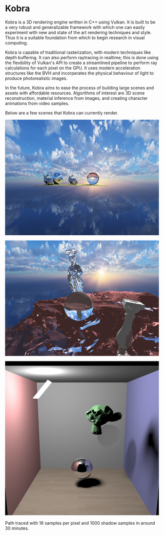 # Kobra

Kobra is a 3D rendering engine written in C++ using Vulkan. It is built to be a
very robust and generalizable framework with which one can easily experiment
with new and state of the art rendering techniques and style. Thus it is a
suitable foundation from which to begin research in visual computing.

Kobra is capable of traditional rasterization, with modern techniques like depth
buffering. It can also perform raytracing in realtime; this is done using the
flexibility of Vulkan's API to create a streamlined pipeline to perform ray
calculations for each pixel on the GPU. It uses modern acceleration structures
like the BVH and incorperates the physical behaviour of light to produce
photorealistic images.

In the future, Kobra aims to ease the process of building large scenes and
assets with affordable resources. Algorithms of interest are 3D scene
reconstruction, material inference from images, and creating character
animations from video samples.

Below are a few scenes that Kobra can currently render.

![](media/capture_1.png)

![](media/capture_2.png)

![](media/capture_3.png)

Path traced with 16 samples per pixel and 1000 shadow samples in around 30
minutes.
